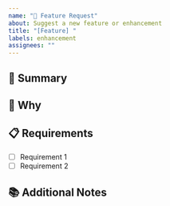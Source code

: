 ```yaml
---
name: "🚀 Feature Request"
about: Suggest a new feature or enhancement
title: "[Feature] "
labels: enhancement
assignees: ""
---
```


## 🌟 Summary
<!-- One sentence description of the feature -->

## 🎯 Why
<!-- Why this feature matters / who benefits -->

## 📋 Requirements
- [ ] Requirement 1
- [ ] Requirement 2

## 📚 Additional Notes
<!-- Links, related issues, screenshots -->
